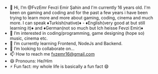 - 👋 Hi, I’m @FvzEmr Fevzi Emir Şahin and I'm currently 16 years old. I'm keen on gaming and coding and for the past a few years i have been trying to learn more and more about gaming, coding, cinema and much more.
  I can speak ♦Turkish(native)♦ - ♦English(very good at but still learning it)♦ and ♦German(not so much but Ich heisse Fevzi Emir)♦
- 👀 I’m interested in coding/programming, game designing (hope so) music, cinema etc.
- 🌱 I’m currently learning Frontend, NodeJs and Backend.
- 💞️ I’m looking to collaborate on...
- 📫 How to reach me fvzemr16@gmail.com
- 😄 Pronouns: He/Him
- ⚡ Fun fact: my whole life is basically a fun fact 😄

<!---
FvzEmr/FvzEmr is a ✨ special ✨ repository because its `README.md` (this file) appears on your GitHub profile.
You can click the Preview link to take a look at your changes.
--->
